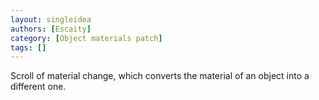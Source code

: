 ```yaml
---
layout: singleidea
authors: [Escaity]
category: [Object materials patch]
tags: []
---
```

Scroll of material change, which converts the material of an object into a different one.
